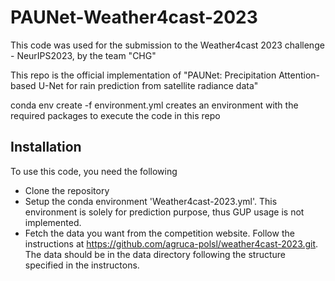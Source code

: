 # PAUNet-Weather4cast-2023
This code was used for the submission to the Weather4cast 2023 challenge - NeurIPS2023, by the team "CHG"

This repo is the official implementation of "PAUNet: Precipitation Attention-based U-Net for rain prediction from satellite radiance data" 

conda env create -f environment.yml creates an environment with the required packages to execute the code in this repo

## Installation
To use this code, you need the following
- Clone the repository
- Setup the conda environment 'Weather4cast-2023.yml'. This environment is solely for prediction purpose, thus GUP usage is not implemented.
- Fetch the data you want from the competition website. Follow the instructions at https://github.com/agruca-polsl/weather4cast-2023.git. The data should be in the data directory following the structure specified in the instructons.

